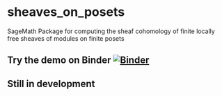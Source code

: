 # sheaves_on_posets
SageMath Package for computing the sheaf cohomology of finite locally free sheaves of modules on finite posets

## Try the demo on Binder [![Binder](https://mybinder.org/badge_logo.svg)](https://mybinder.org/v2/gh/KoenBaak/sheaves_on_posets/master)

## Still in development


